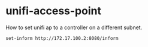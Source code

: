 # unifi-access-point
How to set unifi ap to a controller on a different subnet.

```
set-inform http://172.17.100.2:8080/inform 
```
